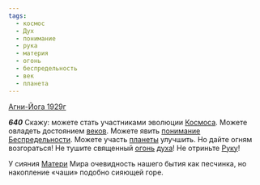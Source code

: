 ```yaml
---
tags:
  - космос
  - Дух
  - понимание
  - рука
  - материя
  - огонь
  - беспредельность
  - век
  - планета
---
```


[Агни-Йога 1929г](/agni/1929)

___640___
Скажу: можете стать участниками эволюции [Космоса](/tag/#космос). Можете овладеть достоянием [веков](/tag/#век). Можете явить [понимание](/tag/#понимание) [Беспредельности](/tag/#беспредельность). Можете участь [планеты](/tag/#планета) улучшить. Но дайте огням возгораться! Не тушите священный [огонь](/tag/#огонь) [духа](/tag/#Дух)! Не отриньте [Руку](/tag/#рука)!   

У сияния [Матери](/tag/#материя) Мира очевидность нашего бытия как песчинка, но накопление «чаши» подобно сияющей горе.